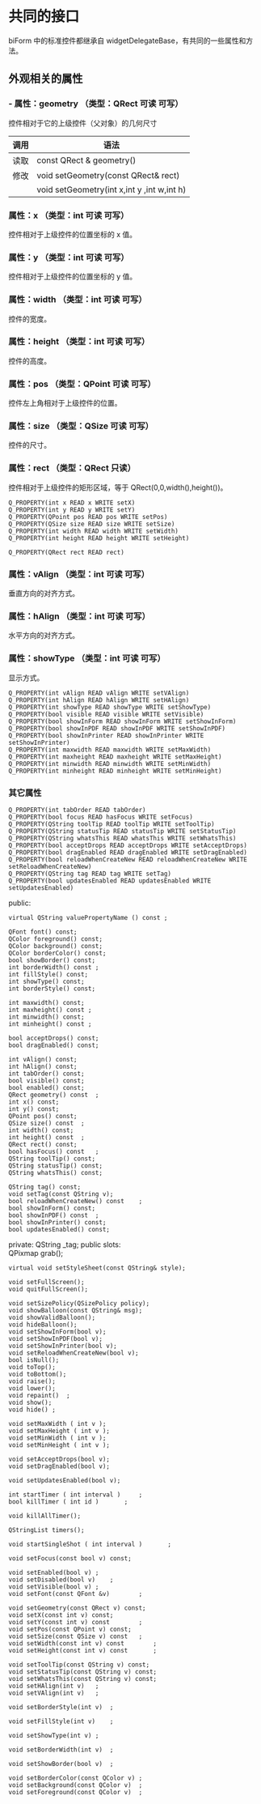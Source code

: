 # 共同的接口

biForm 中的标准控件都继承自 widgetDelegateBase，有共同的一些属性和方法。

## 外观相关的属性

### - 属性：geometry （类型：QRect 可读 可写）

控件相对于它的上级控件（父对象）的几何尺寸

|调用|语法|
| - | - |
|读取|const QRect & geometry()|
|修改| void setGeometry(const QRect& rect)|
|	   |void setGeometry(int x,int y ,int w,int h)|

###  属性：x （类型：int 可读 可写）

控件相对于上级控件的位置坐标的 x 值。

###  属性：y （类型：int 可读 可写）

控件相对于上级控件的位置坐标的 y 值。

###  属性：width （类型：int 可读 可写）

控件的宽度。

###  属性：height （类型：int 可读 可写）

控件的高度。

###  属性：pos （类型：QPoint 可读 可写）

控件左上角相对于上级控件的位置。

###  属性：size （类型：QSize 可读 可写）

控件的尺寸。

### 属性：rect （类型：QRect 只读）

控件相对于上级控件的矩形区域，等于 QRect(0,0,width(),height())。



	Q_PROPERTY(int x READ x WRITE setX)
	Q_PROPERTY(int y READ y WRITE setY)
	Q_PROPERTY(QPoint pos READ pos WRITE setPos)
	Q_PROPERTY(QSize size READ size WRITE setSize)
	Q_PROPERTY(int width READ width WRITE setWidth)
	Q_PROPERTY(int height READ height WRITE setHeight)

	Q_PROPERTY(QRect rect READ rect) 


###  属性：vAlign （类型：int 可读 可写）

垂直方向的对齐方式。

###  属性：hAlign （类型：int 可读 可写）

水平方向的对齐方式。

###  属性：showType （类型：int 可读 可写）

显示方式。


	Q_PROPERTY(int vAlign READ vAlign WRITE setVAlign)
	Q_PROPERTY(int hAlign READ hAlign WRITE setHAlign)	
	Q_PROPERTY(int showType READ showType WRITE setShowType)
	Q_PROPERTY(bool visible READ visible WRITE setVisible)
	Q_PROPERTY(bool showInForm READ showInForm WRITE setShowInForm)
	Q_PROPERTY(bool showInPDF READ showInPDF WRITE setShowInPDF)
	Q_PROPERTY(bool showInPrinter READ showInPrinter WRITE setShowInPrinter)
	Q_PROPERTY(int maxwidth READ maxwidth WRITE setMaxWidth)
	Q_PROPERTY(int maxheight READ maxheight WRITE setMaxHeight)
	Q_PROPERTY(int minwidth READ minwidth WRITE setMinWidth)
	Q_PROPERTY(int minheight READ minheight WRITE setMinHeight)

### 其它属性

	Q_PROPERTY(int tabOrder READ tabOrder)
	Q_PROPERTY(bool focus READ hasFocus WRITE setFocus)
	Q_PROPERTY(QString toolTip READ toolTip WRITE setToolTip)
	Q_PROPERTY(QString statusTip READ statusTip WRITE setStatusTip)
	Q_PROPERTY(QString whatsThis READ whatsThis WRITE setWhatsThis)	
	Q_PROPERTY(bool acceptDrops READ acceptDrops WRITE setAcceptDrops)
	Q_PROPERTY(bool dragEnabled READ dragEnabled WRITE setDragEnabled)
	Q_PROPERTY(bool reloadWhenCreateNew READ reloadWhenCreateNew WRITE setReloadWhenCreateNew)
	Q_PROPERTY(QString tag READ tag WRITE setTag)	
	Q_PROPERTY(bool updatesEnabled READ updatesEnabled WRITE setUpdatesEnabled)

public:
	
	virtual QString valuePropertyName () const ;

	QFont font() const;
	QColor foreground() const;
	QColor background() const;
	QColor borderColor() const;
	bool showBorder() const;
	int borderWidth() const	;
	int fillStyle() const;
	int showType() const;
	int borderStyle() const;

	int maxwidth() const;
	int maxheight() const ;
	int minwidth() const;
	int minheight() const ;

	bool acceptDrops() const;
	bool dragEnabled() const;
	
	int vAlign() const;
	int hAlign() const;
	int tabOrder() const;
	bool visible() const;
	bool enabled() const;
	QRect geometry() const	;
	int x() const;
	int y() const;
	QPoint pos() const;
	QSize size() const	;
	int width() const;
	int height() const	;
	QRect rect() const;
	bool hasFocus() const	;
	QString toolTip() const;
	QString statusTip() const;
	QString whatsThis() const;

	QString tag() const;
	void setTag(const QString v);
	bool reloadWhenCreateNew() const	;
	bool showInForm() const;
	bool showInPDF() const	;
	bool showInPrinter() const;
	bool updatesEnabled() const;

private:
	QString _tag;
public slots:	
	QPixmap grab();

	virtual void setStyleSheet(const QString& style);

	void setFullScreen();
	void quitFullScreen();

	void setSizePolicy(QSizePolicy policy);
	void showBalloon(const QString& msg);
	void showValidBalloon();
	void hideBalloon();
	void setShowInForm(bool v);
	void setShowInPDF(bool v);
	void setShowInPrinter(bool v);
	void setReloadWhenCreateNew(bool v);
	bool isNull();
	void toTop();
    void toBottom();
	void raise();
	void lower();
	void repaint()	;
	void show();
    void hide()	;

	void setMaxWidth ( int v );
	void setMaxHeight ( int v );
	void setMinWidth ( int v );
	void setMinHeight ( int v );

	void setAcceptDrops(bool v);
	void setDragEnabled(bool v);

	void setUpdatesEnabled(bool v);

	int startTimer ( int interval )		;
	bool killTimer ( int id )		;

	void killAllTimer();

	QStringList timers();

	void startSingleShot ( int interval )		;

	void setFocus(const bool v) const;

	void setEnabled(bool v)	;
	void setDisabled(bool v)	;
	void setVisible(bool v)	;
	void setFont(const QFont &v)		;

	void setGeometry(const QRect v) const;
	void setX(const int v) const;
	void setY(const int v) const		;
	void setPos(const QPoint v) const;
	void setSize(const QSize v) const	;
	void setWidth(const int v) const		;
	void setHeight(const int v) const		;
		
	void setToolTip(const QString v) const;
	void setStatusTip(const QString v) const;
	void setWhatsThis(const QString v) const;
	void setHAlign(int v)	;
	void setVAlign(int v)	;

	void setBorderStyle(int v)	;

	void setFillStyle(int v)	;

	void setShowType(int v)	;

	void setBorderWidth(int v)	;

	void setShowBorder(bool v)	;

	void setBorderColor(const QColor v)	;
	void setBackground(const QColor v)	;
	void setForeground(const QColor v)	;



